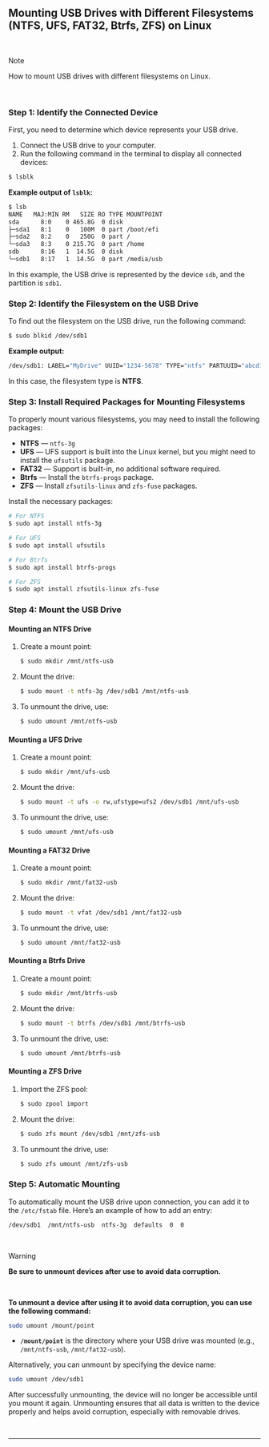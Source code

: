 ## **Mounting USB Drives with Different Filesystems (NTFS, UFS, FAT32, Btrfs, ZFS) on Linux**

&nbsp;

> [!NOTE]
> How to mount USB drives with different filesystems on Linux.


&nbsp;

### Step 1: Identify the Connected Device

First, you need to determine which device represents your USB drive.

1. Connect the USB drive to your computer.
2. Run the following command in the terminal to display all connected devices:

```bash
$ lsblk
```

**Example output of `lsblk`:**

```bash
$ lsb
NAME   MAJ:MIN RM   SIZE RO TYPE MOUNTPOINT
sda      8:0    0 465.8G  0 disk 
├─sda1   8:1    0   100M  0 part /boot/efi
├─sda2   8:2    0   250G  0 part /
└─sda3   8:3    0 215.7G  0 part /home
sdb      8:16   1  14.5G  0 disk 
└─sdb1   8:17   1  14.5G  0 part /media/usb
```

In this example, the USB drive is represented by the device `sdb`, and the partition is `sdb1`.

### Step 2: Identify the Filesystem on the USB Drive

To find out the filesystem on the USB drive, run the following command:

```bash
$ sudo blkid /dev/sdb1
```

**Example output:**

```bash
/dev/sdb1: LABEL="MyDrive" UUID="1234-5678" TYPE="ntfs" PARTUUID="abcd1234"
```

In this case, the filesystem type is **NTFS**.

### Step 3: Install Required Packages for Mounting Filesystems

To properly mount various filesystems, you may need to install the following packages:

- **NTFS** — `ntfs-3g`
- **UFS** — UFS support is built into the Linux kernel, but you might need to install the `ufsutils` package.
- **FAT32** — Support is built-in, no additional software required.
- **Btrfs** — Install the `btrfs-progs` package.
- **ZFS** — Install `zfsutils-linux` and `zfs-fuse` packages.

Install the necessary packages:

```bash
# For NTFS
$ sudo apt install ntfs-3g

# For UFS
$ sudo apt install ufsutils

# For Btrfs
$ sudo apt install btrfs-progs

# For ZFS
$ sudo apt install zfsutils-linux zfs-fuse
```

### Step 4: Mount the USB Drive


#### **Mounting an NTFS Drive**

1. Create a mount point:

   ```bash
   $ sudo mkdir /mnt/ntfs-usb
   ```

2. Mount the drive:

   ```bash
   $ sudo mount -t ntfs-3g /dev/sdb1 /mnt/ntfs-usb
   ```

3. To unmount the drive, use:

   ```bash
   $ sudo umount /mnt/ntfs-usb
   ```

#### **Mounting a UFS Drive**

1. Create a mount point:

   ```bash
   $ sudo mkdir /mnt/ufs-usb
   ```

2. Mount the drive:

   ```bash
   $ sudo mount -t ufs -o rw,ufstype=ufs2 /dev/sdb1 /mnt/ufs-usb
   ```

3. To unmount the drive, use:

   ```bash
   $ sudo umount /mnt/ufs-usb
   ```

#### **Mounting a FAT32 Drive**

1. Create a mount point:

   ```bash
   $ sudo mkdir /mnt/fat32-usb
   ```

2. Mount the drive:

   ```bash
   $ sudo mount -t vfat /dev/sdb1 /mnt/fat32-usb
   ```

3. To unmount the drive, use:

   ```bash
   $ sudo umount /mnt/fat32-usb
   ```

#### **Mounting a Btrfs Drive**

1. Create a mount point:

   ```bash
   $ sudo mkdir /mnt/btrfs-usb
   ```

2. Mount the drive:

   ```bash
   $ sudo mount -t btrfs /dev/sdb1 /mnt/btrfs-usb
   ```

3. To unmount the drive, use:

   ```bash
   $ sudo umount /mnt/btrfs-usb
   ```

#### **Mounting a ZFS Drive**

1. Import the ZFS pool:

   ```bash
   $ sudo zpool import
   ```

2. Mount the drive:

   ```bash
   $ sudo zfs mount /dev/sdb1 /mnt/zfs-usb
   ```

3. To unmount the drive, use:

   ```bash
   $ sudo zfs umount /mnt/zfs-usb
   ```

### Step 5: Automatic Mounting

To automatically mount the USB drive upon connection, you can add it to the `/etc/fstab` file. Here’s an example of how to add an entry:

```bash
/dev/sdb1  /mnt/ntfs-usb  ntfs-3g  defaults  0  0
```

&nbsp; 

> [!WARNING]
> 
> **Be sure to unmount devices after use to avoid data corruption.**

&nbsp; 

**To unmount a device after using it to avoid data corruption, you can use the following command:**

```bash
sudo umount /mount/point
```

- **`/mount/point`** is the directory where your USB drive was mounted (e.g., `/mnt/ntfs-usb`, `/mnt/fat32-usb`).

Alternatively, you can unmount by specifying the device name:

```bash
sudo umount /dev/sdb1
```

After successfully unmounting, the device will no longer be accessible until you mount it again. Unmounting ensures that all data is written to the device properly and helps avoid corruption, especially with removable drives.


&nbsp; 

---

&nbsp; 
